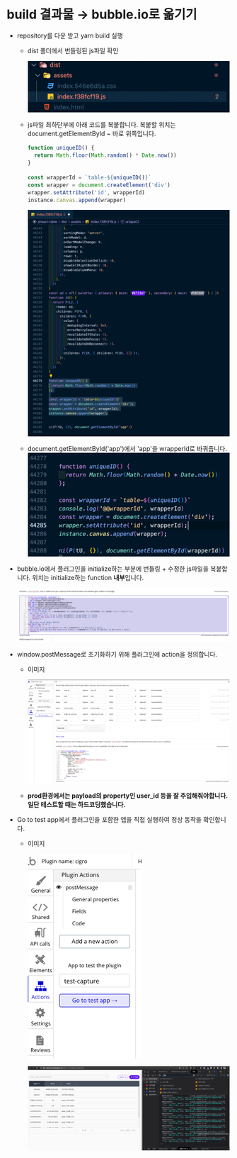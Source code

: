 # build 결과물 → bubble.io로 옮기기

- repository를 다운 받고 yarn build 실행

  - dist 폴더에서 번들링된 js파일 확인

    ![Untitled](ReadMeImg/Untitled.png)

  - js파일 최하단부에 아래 코드를 복붙합니다. 복붙할 위치는 document.getElementById ~ 바로 위쪽입니다.

    ```jsx
    function uniqueID() {
      return Math.floor(Math.random() * Date.now())
    }

    const wrapperId = `table-${uniqueID()}`
    const wrapper = document.createElement('div')
    wrapper.setAttribute('id', wrapperId)
    instance.canvas.append(wrapper)
    ```

    ![Untitled](ReadMeImg/Untitled%201.png)

  - document.getElementById('app')에서 'app'을 wrapperId로 바꿔줍니다.
    ![Untitled](ReadMeImg/Untitled%206.png)

- bubble.io에서 플러그인을 initialize하는 부분에 번들링 + 수정한 js파일을 복붙합니다. 위치는 initialize하는 function **내부**입니다.

  ![Untitled](ReadMeImg/Untitled%202.png)

- window.postMessage로 초기화하기 위해 플러그인에 action을 정의합니다.

  - 이미지

    ![Untitled](ReadMeImg/Untitled%203.png)

  - **prod환경에서는 payload의 property인 user_id 등을 잘 주입해줘야합니다. 일단 테스트할 때는 하드코딩했습니다.**

- Go to test app에서 플러그인을 포함한 앱을 직접 실행하여 정상 동작을 확인합니다.

  - 이미지

    ![Untitled](ReadMeImg/Untitled%204.png)

    ![Untitled](ReadMeImg/Untitled%205.png)
